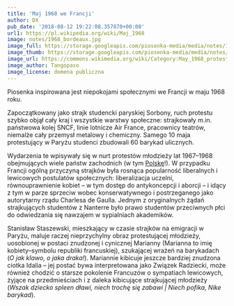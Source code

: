 ```yaml
---
title: 'Maj 1968 we Francji'
author: DX
pub_date: '2018-08-12 19:22:08.357870+00:00'
url1: https://pl.wikipedia.org/wiki/Maj_1968
image: notes/1968_bordeaux.jpg
image_full: https://storage.googleapis.com/piosenka-media/media/notes/1968_bordeaux.jpg
image_thumb: https://storage.googleapis.com/piosenka-media/media/notes/1968_bordeaux.jpg.0x300_q85_upscale.jpg
image_url: https://commons.wikimedia.org/wiki/Category:May_1968_protests_in_Bordeaux#/media/File:1968-05_%C3%89v%C3%A8nements_de_mai_%C3%A0_Bordeaux_-_Rue_Paul-Bert_2.jpg
image_author: Tangopaso
image_license: domena publiczna
---
```


Piosenka inspirowana jest niepokojami społecznymi we Francji w maju 1968 roku.

Zapoczątkowany jako strajk studencki paryskiej Sorbony, ruch protestu szybko objął cały kraj i wszystkie warstwy społeczne: strajkowały m.in. państwowa kolej SNCF, linie lotnicze Air France, pracownicy teatrów, niemalże cały przemysł metalowy i chemiczny. Samego 10 maja protestujący w Paryżu studenci zbudowali 60 barykad ulicznych.

Wydarzenia te wpisywały się w nurt protestów młodzieży lat 1967–1968 obejmujących wiele państw zachodnich \(w tym [Polskę](https://www.piosenkaztekstem.pl/opracowanie/jacek\-kaczmarski\-doswiadczenie\-marzec\-68/)!\). W przypadku Francji ogólną przyczyną strajków była rosnąca popularność liberalnych i lewicowych postulatów społecznych: liberalizacja uczelni, równouprawnienie kobiet – w tym dostęp do antykoncepcji i aborcji – i idący z tym w parze sprzeciw wobec konserwatywnego i postrzeganego jako autorytarny rządu Charlesa de Gaulla. Jednym z oryginalnych żądań strajkujących studentów z Nanterre było prawo studentów przeciwnych płci do odwiedzania się nawzajem w sypialniach akademików.

Stanisław Staszewski, mieszkający w czasie strajków na emigracji w Paryżu, maluje raczej nieprzychylny obraz protestującej młodzieży, uosobionej w postaci znudzonej i cynicznej Marianny \(Marianna to imię kobiety–symbolu republiki francuskiej\), szukającej wrażeń na barykadach \(_O jak klawo, o jaka draka!_\). Mariannie kibicuje jeszcze bardziej znudzona ciotka Idalia – jej postać bywa interpretowana jako Związek Radziecki, może również chodzić o starsze pokolenie Francuzów o sympatiach lewicowych, żyjące na przedmieściach i z daleka kibicujące strajkującej młodzieży \(_Wszak dziecko spleen dławi, niech trochę się zabawi | Niech pofika, Nike barykad_\).